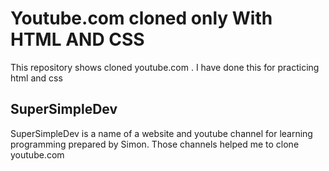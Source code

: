 # Youtube.com cloned only With HTML AND CSS

This repository shows cloned youtube.com . I have done this for practicing html and css

## SuperSimpleDev

SuperSimpleDev is a name of a website and youtube channel for learning programming prepared by Simon. Those channels helped me to clone youtube.com
